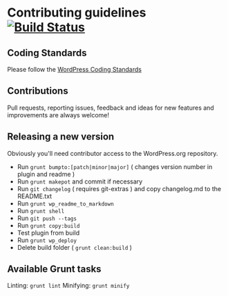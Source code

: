 Contributing guidelines [![Build Status](https://travis-ci.org/humanmade/comment-popularity.svg?branch=master)](https://travis-ci.org/humanmade/comment-popularity)
=======================

Coding Standards
----------------

Please follow the [WordPress Coding Standards](http://make.wordpress.org/core/handbook/coding-standards/)

Contributions
-------------

Pull requests, reporting issues, feedback and ideas for new features and improvements are always welcome!

Releasing a new version
-----------------------

Obviously you'll need contributor access to the WordPress.org repository.

- Run `grunt bumpto:[patch|minor|major]` ( changes version number in plugin and readme )
- Run `grunt makepot` and commit if necessary
- Run `git changelog` ( requires git-extras ) and copy changelog.md to the README.txt
- Run `grunt wp_readme_to_markdown`
- Run `grunt shell`
- Run `git push --tags`
- Run `grunt copy:build`
- Test plugin from build
- Run `grunt wp_deploy`
- Delete build folder ( `grunt clean:build` )

Available Grunt tasks
---------------------

Linting: `grunt lint`
Minifying: `grunt minify`

